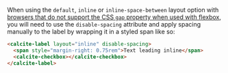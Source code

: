 When using the `default`, `inline` or `inline-space-between` layout option with [browsers that do not support the CSS `gap` property when used with flexbox](https://caniuse.com/flexbox-gap), you will need to use the `disable-spacing` attribute and apply spacing manually to the label by wrapping it in a styled span like so:

```html
<calcite-label layout="inline" disable-spacing>
  <span style="margin-right: 0.75rem">Text leading inline</span>
  <calcite-checkbox></calcite-checkbox>
</calcite-label>
```

